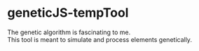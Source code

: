 # geneticJS-tempTool
The genetic algorithm is fascinating to me.  
This tool is meant to simulate and process elements genetically.
